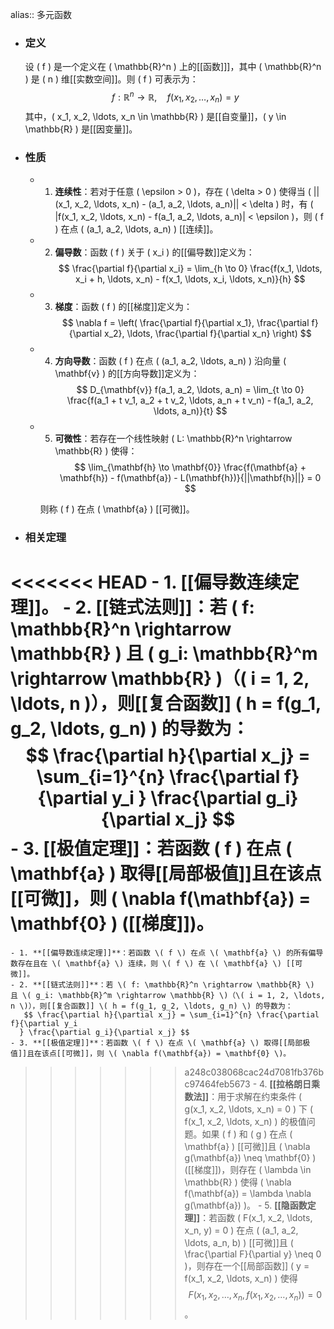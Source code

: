 alias:: 多元函数

- ### 定义
  
  设 \( f \) 是一个定义在 \( \mathbb{R}^n \) 上的[[函数]]]，其中 \( \mathbb{R}^n \) 是 \( n \) 维[[实数空间]]。则 \( f \) 可表示为：
  $$ f: \mathbb{R}^n \rightarrow \mathbb{R}, \quad f(x_1, x_2, \ldots, x_n) = y $$
  其中，\( x_1, x_2, \ldots, x_n \in \mathbb{R} \) 是[[自变量]]，\( y \in \mathbb{R} \) 是[[因变量]]。
- ### 性质
	- 1. **连续性**：若对于任意 \( \epsilon > 0 \)，存在 \( \delta > 0 \) 使得当 \( ||(x_1, x_2, \ldots, x_n) - (a_1, a_2, \ldots, a_n)|| < \delta \) 时，有 \( |f(x_1, x_2, \ldots, x_n) - f(a_1, a_2, \ldots, a_n)| < \epsilon \)，则 \( f \) 在点 \( (a_1, a_2, \ldots, a_n) \) [[连续]]。
	- 2. **偏导数**：函数 \( f \) 关于 \( x_i \) 的[[偏导数]]定义为：
	   $$ \frac{\partial f}{\partial x_i} = \lim_{h \to 0} \frac{f(x_1, \ldots, x_i + h, \ldots, x_n) - f(x_1, \ldots, x_i, \ldots, x_n)}{h} $$
	- 3. **梯度**：函数 \( f \) 的[[梯度]]定义为：
	   $$ \nabla f = \left( \frac{\partial f}{\partial x_1}, \frac{\partial f}{\partial x_2}, \ldots, \frac{\partial f}{\partial x_n} \right) $$
	- 4. **方向导数**：函数 \( f \) 在点 \( (a_1, a_2, \ldots, a_n) \) 沿向量 \( \mathbf{v} \) 的[[方向导数]]定义为：
	  $$ D_{\mathbf{v}} f(a_1, a_2, \ldots, a_n) = \lim_{t \to 0} \frac{f(a_1 + t v_1, a_2 + t v_2, \ldots, a_n + t v_n) - f(a_1, a_2, \ldots, a_n)}{t} $$
	- 5. **可微性**：若存在一个线性映射 \( L: \mathbb{R}^n \rightarrow \mathbb{R} \) 使得：
	   $$ \lim_{\mathbf{h} \to \mathbf{0}} \frac{f(\mathbf{a} + \mathbf{h}) - f(\mathbf{a}) - L(\mathbf{h})}{||\mathbf{h}||} = 0 $$
	  
	   则称 \( f \) 在点 \( \mathbf{a} \) [[可微]]。
- ### 相关定理
<<<<<<< HEAD
	- 1. **[[偏导数连续定理]]**。
	- 2. **[[链式法则]]**：若 \( f: \mathbb{R}^n \rightarrow \mathbb{R} \) 且 \( g_i: \mathbb{R}^m \rightarrow \mathbb{R} \)（\( i = 1, 2, \ldots, n \)），则[[复合函数]] \( h = f(g_1, g_2, \ldots, g_n) \) 的导数为：
	   $$ \frac{\partial h}{\partial x_j} = \sum_{i=1}^{n} \frac{\partial f}{\partial y_i
	  } \frac{\partial g_i}{\partial x_j} $$
	- 3. **[[极值定理]]**：若函数 \( f \) 在点 \( \mathbf{a} \) 取得[[局部极值]]且在该点[[可微]]，则 \( \nabla f(\mathbf{a}) = \mathbf{0} \) ([[梯度]])。
=======
	- 1. **[[偏导数连续定理]]**：若函数 \( f \) 在点 \( \mathbf{a} \) 的所有偏导数存在且在 \( \mathbf{a} \) 连续，则 \( f \) 在 \( \mathbf{a} \) [[可微]]。
	- 2. **[[链式法则]]**：若 \( f: \mathbb{R}^n \rightarrow \mathbb{R} \) 且 \( g_i: \mathbb{R}^m \rightarrow \mathbb{R} \)（\( i = 1, 2, \ldots, n \)），则[[复合函数]] \( h = f(g_1, g_2, \ldots, g_n) \) 的导数为：
	   $$ \frac{\partial h}{\partial x_j} = \sum_{i=1}^{n} \frac{\partial f}{\partial y_i
	  } \frac{\partial g_i}{\partial x_j} $$
	- 3. **[[极值定理]]**：若函数 \( f \) 在点 \( \mathbf{a} \) 取得[[局部极值]]且在该点[[可微]]，则 \( \nabla f(\mathbf{a}) = \mathbf{0} \)。
>>>>>>> a248c038068cac24d7081fb376bc97464feb5673
	- 4. **[[拉格朗日乘数法]]**：用于求解在约束条件 \( g(x_1, x_2, \ldots, x_n) = 0 \) 下 \( f(x_1, x_2, \ldots, x_n) \) 的极值问题。如果 \( f \) 和 \( g \) 在点 \( \mathbf{a} \) [[可微]]且 \( \nabla g(\mathbf{a}) \neq \mathbf{0} \)([[梯度]])，则存在 \( \lambda \in \mathbb{R} \) 使得 \( \nabla f(\mathbf{a}) = \lambda \nabla g(\mathbf{a}) \)。
	- 5. **[[隐函数定理]]**：若函数 \( F(x_1, x_2, \ldots, x_n, y) = 0 \) 在点 \( (a_1, a_2, \ldots, a_n, b) \) [[可微]]且 \( \frac{\partial F}{\partial y} \neq 0 \)，则存在一个[[局部函数]] \( y = f(x_1, x_2, \ldots, x_n) \) 使得 
	  $$ F(x_1, x_2, \ldots, x_n, f(x_1, x_2, \ldots, x_n)) = 0 $$。